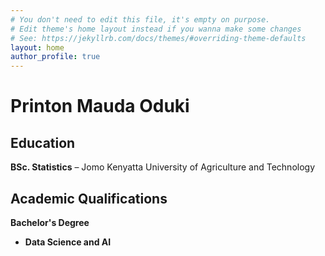 ```yaml
---
# You don't need to edit this file, it's empty on purpose.
# Edit theme's home layout instead if you wanna make some changes
# See: https://jekyllrb.com/docs/themes/#overriding-theme-defaults
layout: home
author_profile: true
---
```


# Printon Mauda Oduki

## Education  
**BSc. Statistics** – Jomo Kenyatta University of Agriculture and Technology

## Academic Qualifications  
**Bachelor's Degree**
- **Data Science and AI**
